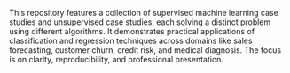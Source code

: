 This repository features a collection of supervised machine learning case studies and unsupervised case studies, each solving a distinct problem using different algorithms. It demonstrates practical applications of classification and regression techniques across domains like sales forecasting, customer churn, credit risk, and medical diagnosis. The focus is on clarity, reproducibility, and professional presentation.
